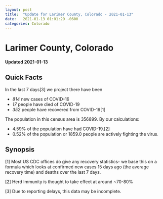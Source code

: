 ```yaml
---
layout: post
title:  "Update for Larimer County, Colorado - 2021-01-13"
date:   2021-01-13 01:01:29 -0600
categories: Colorado
---
```


# Larimer County, Colorado
#### Updated 2021-01-13

## Quick Facts

In the last 7 days[3] we project there have been
- *814* new cases of COVID-19
- *17* people have died of COVID-19
- *352* people have recovered from COVID-19[1]

The population in this census area is 356899. By our calculations:
- 4.59% of the population have had COVID-19.[2]
- 0.52% of the population or 1859.0 people are actively fighting the virus.

## Synopsis




[1] Most US CDC offices do give any recovery statistics- we base this on a formula which looks at confirmed new cases
15 days ago (the average recovery time) and deaths over the last 7 days.

[2] Herd Immunity is thought to take effect at around ~70-80%

[3] Due to reporting delays, this data may be incomplete.
 
    
